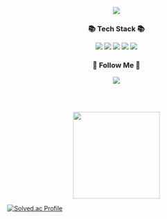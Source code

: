 <div align ="center">
	<img src="https://capsule-render.vercel.app/api?type=waving&color=auto&height=200&section=header&text=HelloWorld&fontSize=90" />
</div>

<div align="center">
  <h3 align="center">📚 Tech Stack 📚</h3>
  <img src="https://img.shields.io/badge/Java-007396?style=for-the-badge&logo=Java&logoColor=white"/></a>
  <img src="https://img.shields.io/badge/HTML5-E34F26?style=for-the-badge&logo=HTML5&logoColor=white" />
  <img src="https://img.shields.io/badge/CSS3-1572B6?style=for-the-badge&logo=CSS3&logoColor=white" />
  <img src="https://img.shields.io/badge/Javascript-ffb13b?style=for-the-badge&logo=javascript&logoColor=white"/></a> 
  <img src="https://img.shields.io/badge/React-61DAFB?style=for-the-badge&logo=React&logoColor=black">
	
	
  <h3 align="center">🌈 Follow Me 🌈</h3>
  <p align="center">
  <a href="https://www.instagram.com/_sungnam/"><img src="https://img.shields.io/badge/Instagram-   ff3399?style=for-the-badge&logo=Instagram&logoColor=white&link=https://www.instagram.com/_sungnam/"/></a>
  </p>
</br>
</div>


</br>
</br>
<div align = "center" display="block">
	<img src="https://blogfiles.pstatic.net/MjAxOTEwMjJfMjkw/MDAxNTcxNzE4MTAwMzQ5.MS2Kh7ml6A0trFk3Jvli8Twoj-wiDZmw3_G4ygA8haMg.-kW1roYI_pa7RuQD0kp-1e-b_ECT6qWIL2cIcBDYVi4g.JPEG.wonch888/EDxNdgLUEAELSyF.jpg" width="200">
	
</div>


[![Solved.ac Profile](http://mazassumnida.wtf/api/v2/generate_badge?boj=ryukb5366)](https://solved.ac/ryukb5366/)






